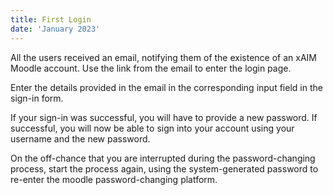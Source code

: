 ```yaml
---
title: First Login 
date: 'January 2023'
---
```

All the users received an email, notifying them of the existence of an xAIM Moodle account. 
Use the link from the email to enter the login page.


Enter the details provided in the email in the corresponding input field in the sign-in form. 


If your sign-in was successful, you will have to provide a new password. 
If successful, you will now be able to sign into your account using your username and the new password. 

On the off-chance that you are interrupted during the password-changing process, start the process again, using the system-generated password to re-enter the moodle password-changing platform. 
